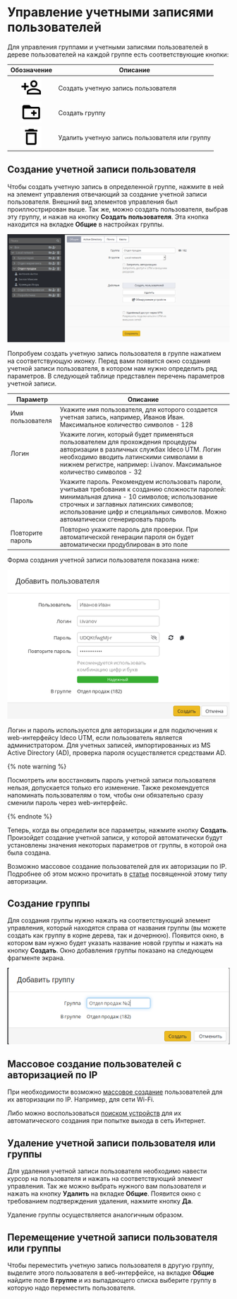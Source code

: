 # Управление учетными записями пользователей

Для управления группами и учетными записями пользователей в дереве пользователей на каждой группе есть соответствующие кнопки:

|                                             Обозначение                                             | Описание                                       |
| :-------------------------------------------------------------------------------------------------: | ---------------------------------------------- |
|              ![mdiaccountplusoutline.svg](../../_images/mdiaccountplusoutline.svg)             | Создать учетную запись пользователя            |
|               ![mdifolderplusoutline.svg](../../_images/mdifolderplusoutline.svg)              | Создать группу                                 |
| <img src="../../_images/mdideleteoutline.svg" alt="mdideleteoutline.svg" data-size="original"> | Удалить учетную запись пользователя или группу |

## Создание учетной записи пользователя

Чтобы создать учетную запись в определенной группе, нажмите в ней на элемент управления отвечающий за создание учетной записи пользователя. Внешний вид элементов управления был проиллюстрирован выше. Так же, можно создать пользователя, выбрав эту группу, и нажав на кнопку **Создать пользователя**. Эта кнопка находится на вкладке **Общие** в настройках группы.

![](../attachments/1278054/11436080.png)

Попробуем создать учетную запись пользователя в группе нажатием на соответствующую иконку. Перед вами появится окно создания учетной записи пользователя, в котором нам нужно определить ряд параметров. В следующей таблице представлен перечень параметров учетной записи.

| Параметр         | Описание                                                                                                                                                                                                                                                                       |
| ---------------- | ------------------------------------------------------------------------------------------------------------------------------------------------------------------------------------------------------------------------------------------------------------------------------ |
| Имя пользователя | Укажите имя пользователя, для которого создается учетная запись, например, Иванов Иван. Максимальное количество символов - 128                                                                                                                                                 |
| Логин            | Укажите логин, который будет применяться пользователем для прохождения процедуры авторизации в различных службах Ideco UTM. Логин необходимо вводить латинскими символами в нижнем регистре, например: i.ivanov. Максимальное количество символов - 32                         |
| Пароль           | Укажите пароль. Рекомендуем использовать пароли, учитывая требования к созданию сложности паролей: минимальная длина - 10 символов; использование строчных и заглавных латинских символов; использование цифр и специальных символов. Можно автоматически сгенерировать пароль |
| Повторите пароль | Повторно укажите пароль для проверки. При автоматической генерации пароля он будет автоматически продублирован в это поле                                                                                                                                                      |

Форма создания учетной записи пользователя показана ниже:

![](../../_images/add-user-7-9-.png)

Логин и пароль используются для авторизации и для подключения к web-интерфейсу Ideco UTM, если пользователь является администратором. Для учетных записей, импортированных из MS Active Directory (AD), проверка пароля осуществляется средствами AD.

{% note warning %}

Посмотреть или восстановить пароль учетной записи пользователя нельзя, допускается только его изменение. Также рекомендуется напоминать пользователям о том, чтобы они обязательно сразу сменили пароль через web-интерфейс.

{% endnote %}

Теперь, когда вы определили все параметры, нажмите кнопку **Создать**. Произойдет создание учетной записи, у которой автоматически будут установлены значения некоторых параметров от группы, в которой она была создана.

Возможно массовое создание пользователей для их авторизации по IP. Подробнее об этом можно прочитать в [статье](../authorization-types/ip-authorization.md) посвященной этому типу авторизации.

## Создание группы

Для создания группы нужно нажать на соответствующий элемент управления, который находятся справа от названия группы (вы можете создать как группу в корне дерева, так и дочернюю). Появится окно, в котором вам нужно будет указать название новой группы и нажать на кнопку **Создать**. Окно добавления группы показано на следующем фрагменте экрана.

![](../attachments/1278054/11436082.png)

## Массовое создание пользователей с авторизацией по IP

При необходимости возможно [массовое создание](../authorization-types/ip-authorization.md) пользователей для их авторизации по IP. Например, для сети Wi-Fi.

Либо можно воспользоваться [поиском устройств](../services/device-discovery.md) для их автоматического создания при попытке выхода в сеть Интернет.

## Удаление учетной записи пользователя или группы

Для удаления учетной записи пользователя необходимо навести курсор на пользователя и нажать на соответствующий элемент управления. Так же можно выбрать нужного вам пользователя и нажать на кнопку **Удалить** на вкладке **Общие**. Появится окно с требованием подтверждения удаления, нажмите кнопку **Да**.

Удаление группы осуществляется аналогичным образом.

## Перемещение учетной записи пользователя или группы

Чтобы переместить учетную запись пользователя в другую группу, выделите этого пользователя в веб-интерфейсе, на вкладке **Общие** найдите поле **В группе** и из выпадающего списка выберите группу в которую надо переместить пользователя.
